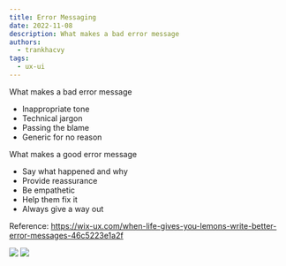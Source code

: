 ```yaml
---
title: Error Messaging
date: 2022-11-08
description: What makes a bad error message
authors:
  - trankhacvy
tags:
  - ux-ui
---
```


What makes a bad error message

- Inappropriate tone
- Technical jargon
- Passing the blame
- Generic for no reason

What makes a good error message

- Say what happened and why
- Provide reassurance
- Be empathetic
- Help them fix it
- Always give a way out

Reference: <https://wix-ux.com/when-life-gives-you-lemons-write-better-error-messages-46c5223e1a2f>

![](assets/202211081111---error-messaging_pasted-image-20221108111328.webp)
![](assets/202211081111---error-messaging_pasted-image-20221108111346.webp)
